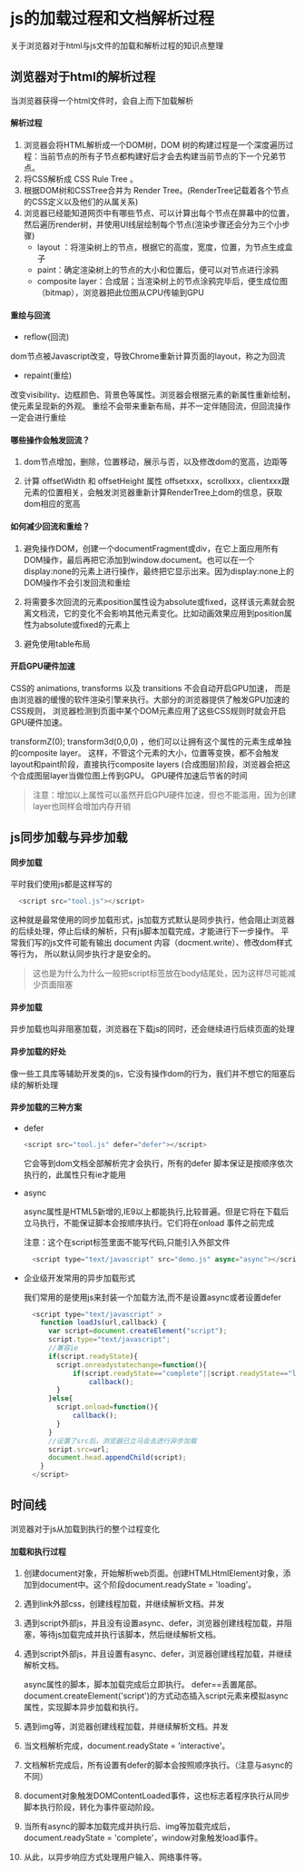 # js的加载过程和文档解析过程

  关于浏览器对于html与js文件的加载和解析过程的知识点整理

## 浏览器对于html的解析过程

  当浏览器获得一个html文件时，会自上而下加载解析

#### 解析过程

  1. 浏览器会将HTML解析成一个DOM树，DOM 树的构建过程是一个深度遍历过程：当前节点的所有子节点都构建好后才会去构建当前节点的下一个兄弟节点。 
  2. 将CSS解析成 CSS Rule Tree 。 
  3. 根据DOM树和CSSTree合并为 Render Tree。(RenderTree记载着各个节点的CSS定义以及他们的从属关系)
  4. 浏览器已经能知道网页中有哪些节点、可以计算出每个节点在屏幕中的位置，然后遍历render树，并使用UI线层绘制每个节点(渲染步骤还会分为三个小步骤)
     - layout ：将渲染树上的节点，根据它的高度，宽度，位置，为节点生成盒子
     - paint：确定渲染树上的节点的大小和位置后，便可以对节点进行涂鸦
     - composite layer：合成层；当渲染树上的节点涂鸦完毕后，便生成位图（bitmap），浏览器把此位图从CPU传输到GPU


#### 重绘与回流

 - reflow(回流)

  dom节点被Javascript改变，导致Chrome重新计算页面的layout，称之为回流
 -  repaint(重绘)

  改变visibility、边框颜色、背景色等属性。浏览器会根据元素的新属性重新绘制，使元素呈现新的外观。
  重绘不会带来重新布局，并不一定伴随回流，但回流操作一定会进行重绘

#### 哪些操作会触发回流？

  1. dom节点增加，删除，位置移动，展示与否，以及修改dom的宽高，边距等

  2. 计算 offsetWidth 和 offsetHeight 属性
    offsetxxx，scrollxxx，clientxxx跟元素的位置相关，会触发浏览器重新计算RenderTree上dom的信息，获取dom相应的宽高

#### 如何减少回流和重绘？

  1. 避免操作DOM，创建一个documentFragment或div，在它上面应用所有DOM操作，最后再把它添加到window.document。也可以在一个display:none的元素上进行操作，最终把它显示出来。因为display:none上的DOM操作不会引发回流和重绘

  2. 将需要多次回流的元素position属性设为absolute或fixed，这样该元素就会脱离文档流，它的变化不会影响其他元素变化。比如动画效果应用到position属性为absolute或fixed的元素上

  3. 避免使用table布局

#### 开启GPU硬件加速

  CSS的 animations, transforms 以及 transitions 不会自动开启GPU加速， 而是由浏览器的缓慢的软件渲染引擎来执行。大部分的浏览器提供了触发GPU加速的CSS规则， 浏览器检测到页面中某个DOM元素应用了这些CSS规则时就会开启GPU硬件加速。

  transformZ(0); transform3d(0,0,0) ，他们可以让拥有这个属性的元素生成单独的composite layer。 这样，不管这个元素的大小，位置等变换，都不会触发layout和paint阶段，直接执行composite layers (合成图层)阶段，浏览器会把这个合成图层layer当做位图上传到GPU。 GPU硬件加速后节省的时间

  >注意：增加以上属性可以虽然开启GPU硬件加速，但也不能滥用，因为创建layer也同样会增加内存开销


## js同步加载与异步加载


  #### 同步加载

  平时我们使用js都是这样写的
  ``` js
    <script src="tool.js"></script> 
  ```

  这种就是最常使用的同步加载形式，js加载方式默认是同步执行，他会阻止浏览器的后续处理，停止后续的解析，只有js脚本加载完成，才能进行下一步操作。
  平常我们写的js文件可能有输出 document 内容（docment.write）、修改dom样式等行为， 所以默认同步执行才是安全的。

  >这也是为什么为什么一般把script标签放在body结尾处，因为这样尽可能减少页面阻塞

  #### 异步加载

  异步加载也叫非阻塞加载，浏览器在下载js的同时，还会继续进行后续页面的处理

  #### 异步加载的好处
  
  像一些工具库等辅助开发类的js，它没有操作dom的行为，我们并不想它的阻塞后续的解析处理

  #### 异步加载的三种方案

  - defer
    ``` js
    <script src="tool.js" defer="defer"></script> 
    ```

    它会等到dom文档全部解析完才会执行，所有的defer 脚本保证是按顺序依次执行的，此属性只有ie才能用
  
  - async

    async属性是HTML5新增的,IE9以上都能执行,比较普遍。但是它将在下载后立马执行，不能保证脚本会按顺序执行。它们将在onload 事件之前完成
    
    注意：这个在script标签里面不能写代码,只能引入外部文件

    ``` js
      <script type="text/javascript" src="demo.js" async="async"></script>
    ```

  - 企业级开发常用的异步加载形式

    我们常用的是使用js来封装一个加载方法,而不是设置async或者设置defer

    ``` js
      <script type="text/javascript" >
        function loadJs(url,callback) {
          var script=document.createElement("script");
          script.type="text/javascript";
          //兼容ie
          if(script.readyState){
            script.onreadystatechange=function(){
                if(script.readyState=="complete"||script.readyState=="loaded")
                    callback();
            }
          }else{
            script.onload=function(){
                callback();
            }
          }
          //设置了src后，浏览器已立马会去进行异步加载
          script.src=url;
          document.head.appendChild(script);
        }
      </script>
    ```



## 时间线

   浏览器对于js从加载到执行的整个过程变化

#### 加载和执行过程
1. 创建document对象，开始解析web页面。创建HTMLHtmlElement对象，添加到document中。这个阶段document.readyState = 'loading'。
2. 遇到link外部css，创建线程加载，并继续解析文档。并发
3. 遇到script外部js，并且没有设置async、defer，浏览器创建线程加载，并阻塞，等待js加载完成并执行该脚本，然后继续解析文档。
4. 遇到script外部js，并且设置有async、defer，浏览器创建线程加载，并继续解析文档。

    async属性的脚本，脚本加载完成后立即执行。
    defer==丢置尾部。
    document.createElement('script')的方式动态插入script元素来模拟async属性，实现脚本异步加载和执行。

5. 遇到img等，浏览器创建线程加载，并继续解析文档。并发
6. 当文档解析完成，document.readyState = 'interactive'。
7. 文档解析完成后，所有设置有defer的脚本会按照顺序执行。（注意与async的不同）
8. document对象触发DOMContentLoaded事件，这也标志着程序执行从同步脚本执行阶段，转化为事件驱动阶段。
9. 当所有async的脚本加载完成并执行后、img等加载完成后，document.readyState = 'complete'，window对象触发load事件。
10. 从此，以异步响应方式处理用户输入、网络事件等。

